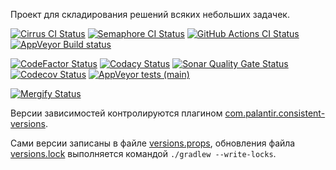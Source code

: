 Проект для складирования решений всяких небольших задачек.

[![Cirrus CI Status](https://api.cirrus-ci.com/github/valery1707/problem-solving.svg)](https://cirrus-ci.com/github/valery1707/problem-solving)
[![Semaphore CI Status](https://valery1707.semaphoreci.com/badges/problem-solving/branches/main.svg?style=shields&key=0a29a9dd-eb95-4312-a5cc-579d19d143cb)](https://valery1707.semaphoreci.com/projects/problem-solving)
[![GitHub Actions CI Status](https://github.com/valery1707/problem-solving/actions/workflows/check.yml/badge.svg)](https://github.com/valery1707/problem-solving/actions/workflows/check.yml)
[![AppVeyor Build status](https://ci.appveyor.com/api/projects/status/wvmgb53mgva4ljly/branch/main?svg=true)](https://ci.appveyor.com/project/valery1707/problem-solving/branch/main)

[![CodeFactor Status](https://www.codefactor.io/repository/github/valery1707/problem-solving/badge)](https://www.codefactor.io/repository/github/valery1707/problem-solving)
[![Codacy Status](https://app.codacy.com/project/badge/Grade/7169237c2ee743789eaa4ed4ceb7e86d)](https://www.codacy.com/gh/valery1707/problem-solving/dashboard?utm_source=github.com&amp;utm_medium=referral&amp;utm_content=valery1707/problem-solving&amp;utm_campaign=Badge_Grade)
[![Sonar Quality Gate Status](https://sonarcloud.io/api/project_badges/measure?project=valery1707_problem-solving&metric=alert_status)](https://sonarcloud.io/summary/new_code?id=valery1707_problem-solving)
[![Codecov Status](https://codecov.io/gh/valery1707/problem-solving/branch/main/graph/badge.svg?token=03Zn8e66ag)](https://codecov.io/gh/valery1707/problem-solving)
[![AppVeyor tests (main)](https://img.shields.io/appveyor/tests/valery1707/problem-solving/main?compact_message)](https://ci.appveyor.com/project/valery1707/problem-solving/branch/main)

[![Mergify Status](https://img.shields.io/endpoint.svg?url=https://api.mergify.com/v1/badges/valery1707/problem-solving&style=flat)](https://dashboard.mergify.com/github/valery1707/repo/problem-solving)

Версии зависимостей контролируются плагином [com.palantir.consistent-versions](https://github.com/palantir/gradle-consistent-versions).

Сами версии записаны в файле [versions.props](versions.props), обновления файла [versions.lock](versions.lock) выполняется командой `./gradlew --write-locks`.

